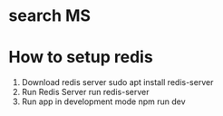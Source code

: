 # search MS


# How to setup redis 
1. Download redis server
    sudo apt install redis-server
2. Run Redis Server
    run redis-server 
3.  Run app in development mode
    npm run dev
